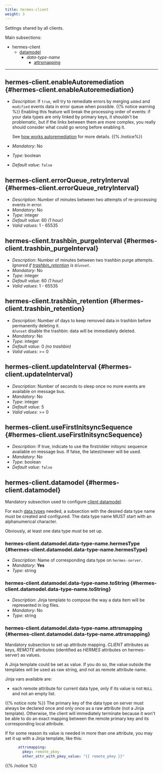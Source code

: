 ```yaml
---
title: hermes-client
weight: 3
---
```


Settings shared by all clients.

Main subsections:

- hermes-client
  - [datamodel](#hermes-client.datamodel)
    - *data-type-name*
      - [attrsmapping](#hermes-client.datamodel.data-type-name.attrsmapping)

---

## hermes-client.enableAutoremediation {#hermes-client.enableAutoremediation}

- *Description*: If `true`, will try to remediate errors by merging `added` and `modified` events data in error queue when possible.
  {{% notice warning %}}
  Enabling this feature will break the processing order of events: if your data types are only linked by primary keys, it shouldn't be problematic, but if the links between them are more complex, you really should consider what could go wrong before enabling it.  

  See [how works autoremediation](../../../hermes/how-it-works/hermes-client/auto-remediation/) for more details.
  {{% /notice%}}
- *Mandatory*: No
- *Type*: boolean
- *Default value*: `false`

## hermes-client.errorQueue_retryInterval {#hermes-client.errorQueue_retryInterval}

- *Description*: Number of minutes between two attempts of re-processing events in error.
- *Mandatory*: No
- *Type*: integer
- *Default value*: 60 *(1 hour)*
- *Valid values*: 1 - 65535

## hermes-client.trashbin_purgeInterval {#hermes-client.trashbin_purgeInterval}

- *Description*: Number of minutes between two trashbin purge attempts.  
  *Ignored if [trashbin_retention](#hermes-client.trashbin_retention) is `0`/`unset`*.
- *Mandatory*: No
- *Type*: integer
- *Default value*: 60 *(1 hour)*
- *Valid values*: 1 - 65535

## hermes-client.trashbin_retention {#hermes-client.trashbin_retention}

- *Description*: Number of days to keep removed data in trashbin before permanently deleting it.  
  `0`/`unset` disable the trashbin: data will be immediately deleted.
- *Mandatory*: No
- *Type*: integer
- *Default value*: 0 *(no trashbin)*
- *Valid values*: >= 0

## hermes-client.updateInterval {#hermes-client.updateInterval}

- *Description*: Number of seconds to sleep once no more events are available on message bus.
- *Mandatory*: No
- *Type*: integer
- *Default value*: 5
- *Valid values*: >= 0

## hermes-client.useFirstInitsyncSequence {#hermes-client.useFirstInitsyncSequence}

- *Description*: If true, indicate to use the first/older initsync sequence available on message bus. If false, the latest/newer will be used.
- *Mandatory*: No
- *Type*: boolean
- *Default value*: `false`

## hermes-client.datamodel {#hermes-client.datamodel}

Mandatory subsection used to configure [client datamodel](../../../hermes/key-concepts/#client-datamodel).

For each [data types](../../../hermes/key-concepts/#data-type) needed, a subsection with the desired data type name must be created and configured. The data type name MUST start with an alphanumerical character.

Obviously, at least one data type must be set up.

### hermes-client.datamodel.data-type-name.hermesType {#hermes-client.datamodel.data-type-name.hermesType}

- *Description*: Name of corresponding data type on `hermes-server`.
- *Mandatory*: **Yes**
- *Type*: string

### hermes-client.datamodel.data-type-name.toString {#hermes-client.datamodel.data-type-name.toString}

- *Description*: Jinja template to compose the way a data item will be represented in log files.
- *Mandatory*: No
- *Type*: string

### hermes-client.datamodel.data-type-name.attrsmapping {#hermes-client.datamodel.data-type-name.attrsmapping}

Mandatory subsection to set up attribute mapping. *CLIENT* attributes as keys, *REMOTE* attributes (identified as *HERMES* attributes on hermes-server) as values.

A Jinja template could be set as value. If you do so, the value outside the templates will be used as raw string, and not as remote attribute name.

Jinja vars available are:

- each remote attribute for current data type, only if its value is not `NULL` and not an empty list.

{{% notice note %}}
The primary key of the data type on server must always be declared once and only once as a raw attribute (not a Jinja template). Otherwise, the client will immediately terminate because it won't be able to do an exact mapping between the remote primary key and its corresponding local attribute.

If for some reason its value is needed in more than one attribute, you may set it up with a Jinja template, like this:

```yaml
      attrsmapping:
        pkey: remote_pkey
        other_attr_with_pkey_value: "{{ remote_pkey }}"
```

{{% /notice %}}
